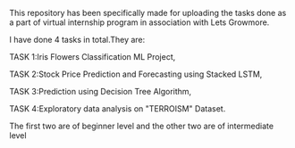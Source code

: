 This repository has been specifically made for uploading the tasks done as a part of  virtual internship program in association with Lets Growmore.


I have done 4 tasks in total.They are:

TASK 1:Iris Flowers Classification ML Project,


TASK 2:Stock Price Prediction and Forecasting using Stacked LSTM,


TASK 3:Prediction using Decision Tree Algorithm,


TASK 4:Exploratory data analysis on "TERROISM" Dataset.


The first two are of beginner level and the other two are of intermediate level
